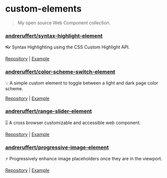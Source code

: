 # custom-elements
> My open source Web Component collection.

### [andreruffert/syntax-highlight-element](https://github.com/andreruffert/syntax-highlight-element)

👓 Syntax Highlighting using the CSS Custom Highlight API.

[Repository](https://github.com/andreruffert/syntax-highlight-element) | [Example](https://andreruffert.github.io/syntax-highlight-element/)

### [andreruffert/color-scheme-switch-element](https://github.com/andreruffert/color-scheme-switch-element)

💡 A simple custom element to toggle between a light and dark page color scheme.

[Repository](https://github.com/andreruffert/color-scheme-switch-element) | [Example](https://andreruffert.github.io/syntax-highlight-element)

### [andreruffert/range-slider-element](https://github.com/andreruffert/range-slider-element)

🎚 A cross browser customizable and accessible <range-slider> web component.

[Repository](https://github.com/andreruffert/range-slider-element) | [Example](https://andreruffert.github.io/range-slider-element/)

### [andreruffert/progressive-image-element](https://github.com/andreruffert/progressive-image-element)

⚡️ Progressively enhance image placeholders once they are in the viewport.

[Repository](https://github.com/andreruffert/progressive-image-element) | [Example](https://andreruffert.github.io/progressive-image-element)
